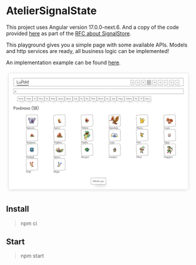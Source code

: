 # AtelierSignalState

This project uses Angular version 17.0.0-next.6.
And a copy of the code provided [here](https://github.com/markostanimirovic/ngrx-signal-store-playground) as part of the [RFC about SignalStore](https://github.com/ngrx/platform/discussions/3796).

This playground gives you a simple page with some available APIs. Models and http services are ready, all business logic can be implemented!

An implementation example can be found [here](https://github.com/GuillaumeNury/AtelierSignalState/tree/signal-store).

![Screenshot of the application](./docs/screenshot.png)

## Install

> npm ci

## Start

> npm start
